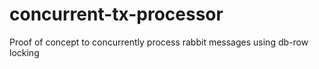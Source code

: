 # concurrent-tx-processor
Proof of concept to concurrently process rabbit messages using db-row locking
